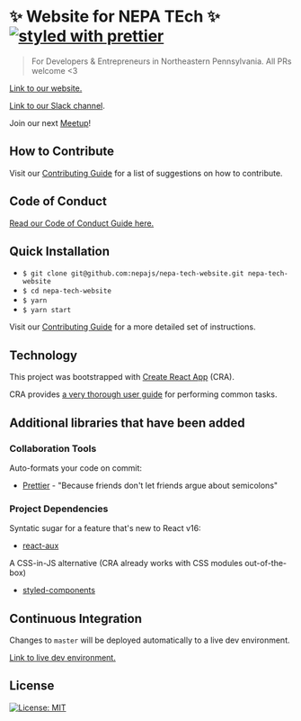 # ✨ Website for NEPA TEch ✨[![styled with prettier](https://img.shields.io/badge/styled_with-prettier-ff69b4.svg)](https://github.com/prettier/prettier)

> For Developers & Entrepreneurs in Northeastern Pennsylvania. All PRs welcome <3

[Link to our website.](https://chauffer-rodney-82363.netlify.com/)

[Link to our Slack channel](nepatech.slack.com).

Join our next [Meetup](https://www.meetup.com/NEPATechMeetup/)!

## How to Contribute

Visit our [Contributing Guide](CONTRIBUTING.md) for a list of suggestions on how to contribute.

## Code of Conduct

[Read our Code of Conduct Guide here.](CODE-OF-CONDUCT.md)

## Quick Installation

- `$ git clone git@github.com:nepajs/nepa-tech-website.git nepa-tech-website`
- `$ cd nepa-tech-website`
- `$ yarn`
- `$ yarn start`

Visit our [Contributing Guide](CONTRIBUTING.md) for a more detailed set of instructions.

## Technology

This project was bootstrapped with [Create React App](https://github.com/facebookincubator/create-react-app) (CRA).

CRA provides [a very thorough user guide](https://github.com/facebookincubator/create-react-app/blob/master/packages/react-scripts/template/README.md) for performing common tasks.

## Additional libraries that have been added

### Collaboration Tools

Auto-formats your code on commit:

- [Prettier](https://github.com/prettier/prettier) - "Because friends don't let friends argue about semicolons"

### Project Dependencies

Syntatic sugar for a feature that's new to React v16:

- [react-aux](https://www.npmjs.com/package/react-aux)

A CSS-in-JS alternative (CRA already works with CSS modules out-of-the-box)

- [styled-components](https://www.styled-components.com/)

## Continuous Integration

Changes to `master` will be deployed automatically to a live dev environment.

[Link to live dev environment.](https://chauffer-rodney-82363.netlify.com/)

## License

[![License: MIT](https://img.shields.io/badge/License-MIT-yellow.svg)](LICENSE.txt)
